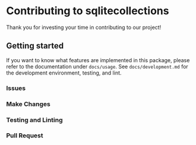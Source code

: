 # Contributing to sqlitecollections

Thank you for investing your time in contributing to our project!

## Getting started

If you want to know what features are implemented in this package, please refer to the documentation under `docs/usage`.
See `docs/development.md` for the development environment, testing, and lint.

### Issues

### Make Changes

### Testing and Linting

### Pull Request
